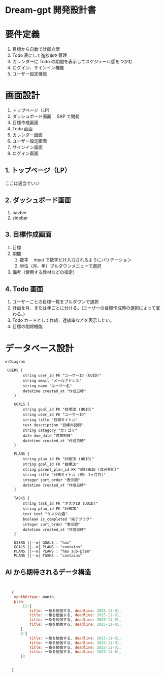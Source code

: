 # Dream-gpt 開発設計書

# 要件定義

1. 目標から自動で計画立案
2. Todo 表にして進捗率を管理
3. カレンダーに Todo の期間を表示してスケジュール感をつかむ
4. ログイン、サインイン機能
5. ユーザー設定機能

# 画面設計

1. トップページ（LP）
2. ダッシュボード画面　 SAP で開発
3. 目標作成画面
4. Todo 画面
5. カレンダー画面
6. ユーザー設定画面
7. サインイン画面
8. ログイン画面

## 1. トップページ（LP）

ここは適当でいい

## 2. ダッシュボード画面

1. navber
2. sidebar

## 3. 目標作成画面

1. 目標
2. 期間
   1. 数字　 input で数字だけ入力されるようにバリデーション
   2. 単位（月、年）プルダウンメニューで選択
3. 備考（使用する教材などの指定）

## 4. Todo 画面

1. ユーザーごとの目標一覧をプルダウンで選択
2. 計画を月、または年ごとに分ける。(ユーザーの目標作成時の選択によって変わる。)
3. Todo カードとして作成、達成率などを表示したい。
4. 目標の削除機能

# データベース設計

```mermaid
erDiagram

 USERS {
        string user_id PK "ユーザーID (UUID)"
        string email "メールアドレス"
        string name "ユーザー名"
        datetime created_at "作成日時"
    }

    GOALS {
        string goal_id PK "目標ID (UUID)"
        string user_id FK "ユーザーID"
        string title "目標タイトル"
        text description "目標の説明"
        string category "カテゴリ"
        date due_date "達成期日"
        datetime created_at "作成日時"
    }

    PLANS {
        string plan_id PK "計画ID (UUID)"
        string goal_id FK "目標ID"
        string parent_plan_id FK "親計画ID (自己参照)"
        string title "計画タイトル (例: 1ヶ月目)"
        integer sort_order "表示順"
        datetime created_at "作成日時"
    }

    TASKS {
        string task_id PK "タスクID (UUID)"
        string plan_id FK "計画ID"
        text text "タスク内容"
        boolean is_completed "完了フラグ"
        integer sort_order "表示順"
        datetime created_at "作成日時"
    }

    USERS ||--o{ GOALS : "has"
    GOALS ||--o{ PLANS : "contains"
    PLANS ||--o{ PLANS : "has sub-plan"
    PLANS ||--o{ TASKS : "contains"
```

## AI から期待されるデータ構造

```javascript


   {
    monthOrYear: month,
    plan:
        [1:{
           title: 一章を勉強する, deadline: 2025-11-01,
           title: 一章を勉強する, deadline: 2025-11-01,
           title: 一章を勉強する, deadline: 2025-11-01,
           title: 一章を勉強する, deadline: 2025-11-01,
       },
       2:{
           title: 一章を勉強する, deadline: 2025-11-01,
           title: 一章を勉強する, deadline: 2025-11-01,
           title: 一章を勉強する, deadline: 2025-11-01,
           title: 一章を勉強する, deadline: 2025-11-01,
       }]
        

   }


```

